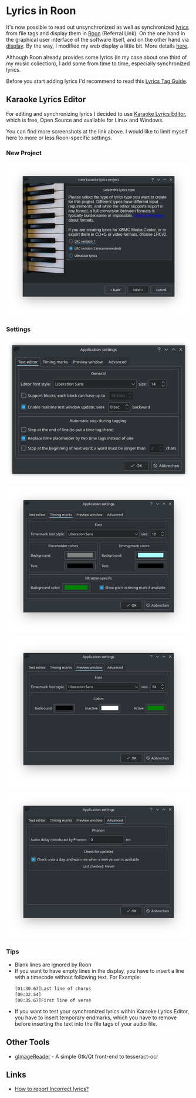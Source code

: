 # Lyrics in Roon

It's now possible to read out unsynchronized as well as synchronized [lyrics](https://help.roonlabs.com/portal/en/kb/articles/lyrics) from file tags and display them in [Roon](https://roonlabs.com/r/n6HeIaGsYUKKh60AONYs5Q) (Referral Link). On the one hand in the graphical user interface of the software itself, and on the other hand via [display](https://help.roonlabs.com/portal/en/kb/articles/displays). By the way, I modified my web display a little bit. More details [here](roon-web-display.md).

Although Roon already provides some lyrics (in my case about one third of my music collection), I add some from time to time, especially synchronized lyrics.

Before you start adding lyrics I'd recommend to read this [Lyrics Tag Guide](https://community.roonlabs.com/t/1-7-lyrics-tag-guide/85182).

## Karaoke Lyrics Editor

For editing and synchronizing lyrics I decided to use [Karaoke Lyrics Editor](https://www.ulduzsoft.com/linux/karaoke-lyrics-editor/), which is free, Open Source and available for Linux and Windows.

You can find more screenshots at the link above. I would like to limit myself here to more or less Roon-specific settings.

### New Project

![Select Lyrics Type](../images/karlyriceditor-select_lyrics_type.png)

### Settings

![Settings - Text Editor](../images/karlyriceditor-settings-texteditor.png)

![Settings - Timing Marks](../images/karlyriceditor-settings-timing_marks.png)

![Settings - Preview Window](../images/karlyriceditor-settings-preview_window.png)

![Settings - Advanced](../images/karlyriceditor-settings-advanced.png)

### Tips

* Blank lines are ignored by Roon
* If you want to have empty lines in the display, you have to insert a line with a timecode without following text.
  For Example:
  ```
  [01:30.67]Last line of chorus
  [00:32.54]
  [00:35.67]First line of verse
  ```
* If you want to test your synchronized lyrics within Karaoke Lyrics Editor, you have to insert temporary endmarks, which you have to remove before inserting the text into the file tags of your audio file.

## Other Tools

* [gImageReader](https://github.com/manisandro/gImageReader/) - A simple Gtk/Qt front-end to tesseract-ocr

## Links

* [How to report Incorrect lyrics?](https://community.roonlabs.com/t/how-to-report-incorrect-lyrics/65057)

